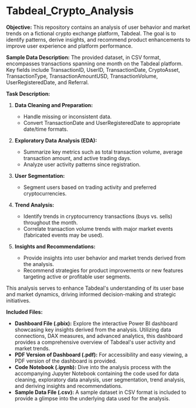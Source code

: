 # Tabdeal_Crypto_Analysis
**Objective:**
This repository contains an analysis of user behavior and market trends on a fictional crypto exchange platform, Tabdeal. The goal is to identify patterns, derive insights, and recommend product enhancements to improve user experience and platform performance.

**Sample Data Description:**
The provided dataset, in CSV format, encompasses transactions spanning one month on the Tabdeal platform. Key fields include TransactionID, UserID, TransactionDate, CryptoAsset, TransactionType, TransactionAmountUSD, TransactionVolume, UserRegisteredDate, and Referral.

**Task Description:**
1. **Data Cleaning and Preparation:**
   - Handle missing or inconsistent data.
   - Convert TransactionDate and UserRegisteredDate to appropriate date/time formats.
   
2. **Exploratory Data Analysis (EDA):**
   - Summarize key metrics such as total transaction volume, average transaction amount, and active trading days.
   - Analyze user activity patterns since registration.
   
3. **User Segmentation:**
   - Segment users based on trading activity and preferred cryptocurrencies.
   
4. **Trend Analysis:**
   - Identify trends in cryptocurrency transactions (buys vs. sells) throughout the month.
   - Correlate transaction volume trends with major market events (fabricated events may be used).

5. **Insights and Recommendations:**
   - Provide insights into user behavior and market trends derived from the analysis.
   - Recommend strategies for product improvements or new features targeting active or profitable user segments.

This analysis serves to enhance Tabdeal's understanding of its user base and market dynamics, driving informed decision-making and strategic initiatives.

**Included Files:**
- **Dashboard File (.pbix):** Explore the interactive Power BI dashboard showcasing key insights derived from the analysis. Utilizing data connections, DAX measures, and advanced analytics, this dashboard provides a comprehensive overview of Tabdeal's user activity and market trends.
- **PDF Version of Dashboard (.pdf):** For accessibility and easy viewing, a PDF version of the dashboard is provided.
- **Code Notebook (.ipynb):** Dive into the analysis process with the accompanying Jupyter Notebook containing the code used for data cleaning, exploratory data analysis, user segmentation, trend analysis, and deriving insights and recommendations.
- **Sample Data File (.csv):** A sample dataset in CSV format is included to provide a glimpse into the underlying data used for the analysis.
